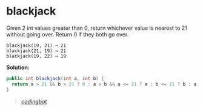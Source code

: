# blackjack

Given 2 int values greater than 0, return whichever value is nearest to 21 without going over. Return 0 if they both go over.

```
blackjack(19, 21) → 21
blackjack(21, 19) → 21
blackjack(19, 22) → 19
```

**Solution:**

```java
public int blackjack(int a, int b) {
  return a > 21 && b > 21 ? 0 : a > b && a <= 21 ? a : b <= 21 ? b : a;
}
```

> _[codingbat](http://codingbat.com/prob/p117019)_